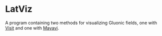 # LatViz

A program containing two methods for visualizing Gluonic fields, one with [Visit](https://wci.llnl.gov/simulation/computer-codes/visit) and one with [Mayavi](http://docs.enthought.com/mayavi/mayavi/).